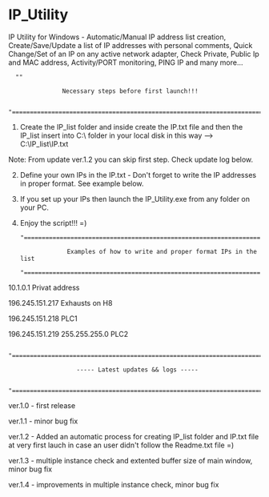 # IP_Utility
IP Utility for Windows - Automatic/Manual IP address list creation, Create/Save/Update a list of IP addresses with personal comments, Quick Change/Set of an IP on any active network adapter, Check Private, Public Ip and MAC address, Activity/PORT monitoring, PING IP and many more...

	  ""

				   Necessary steps before first launch!!!
				
	  "========================================================================================

1. Create the IP_list folder and inside create the IP.txt file and then the IP_list insert into C:\ folder in your local disk in this way --> C:\IP_list\IP.txt 

Note: From update ver.1.2 you can skip first step. Check update log below.

2. Define your own IPs in the IP.txt - Don't forget to write the IP addresses in proper format. See example below.

3. If you set up your IPs then launch the IP_Utility.exe from any folder on your PC.

4. Enjoy the script!!! =) 

	   "========================================================================================"
	  
			      	Examples of how to write and proper format IPs in the list    
		
	   "========================================================================================"

10.1.0.1 Privat address

196.245.151.217 Exhausts on H8

196.245.151.218 PLC1

196.245.151.219 255.255.255.0 PLC2

	  "========================================================================================"

		     	 	   ----- Latest updates && logs -----
			 
	  "========================================================================================"

ver.1.0 - first release 

ver.1.1 - minor bug fix

ver.1.2 - Added an automatic process for creating IP_list folder and IP.txt file at very first lauch in case an user didn't follow the Readme.txt file =)

ver.1.3 - multiple instance check and extented buffer size of main window, minor bug fix

ver.1.4 - improvements in multiple instance check, minor bug fix


